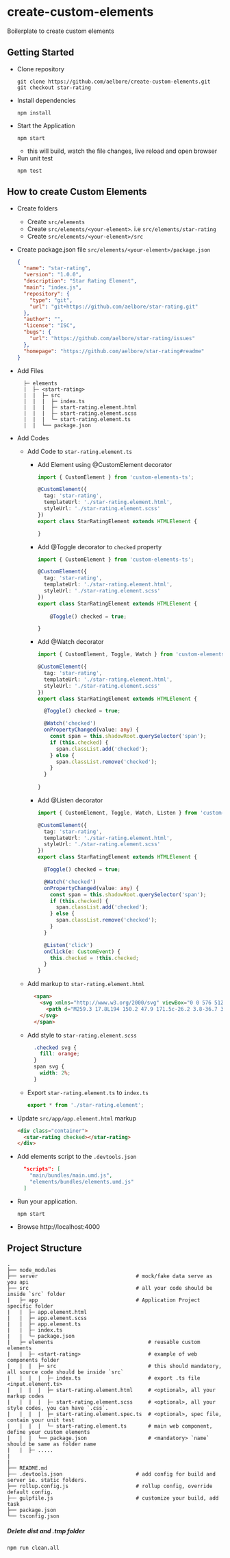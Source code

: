 # create-custom-elements
Boilerplate to create custom elements

## Getting Started 

* Clone repository
  ```
  git clone https://github.com/aelbore/create-custom-elements.git
  git checkout star-rating
  ```
* Install dependencies
  ```
  npm install
  ```
* Start the Application
  ```
  npm start
  ```
  - this will build, watch the file changes, live reload and open browser
* Run unit test
  ```
  npm test
  ```

## How to create Custom Elements
* Create folders
  * Create `src/elements`
  * Create `src/elements/<your-element>`. i.e `src/elements/star-rating`
  * Create `src/elements/<your-element>/src`
* Create package.json file `src/elements/<your-element>/package.json` 
  ```json
  {
    "name": "star-rating",
    "version": "1.0.0",
    "description": "Star Rating Element",
    "main": "index.js",
    "repository": {
      "type": "git",
      "url": "git+https://github.com/aelbore/star-rating.git"
    },
    "author": "",
    "license": "ISC",
    "bugs": {
      "url": "https://github.com/aelbore/star-rating/issues"
    },
    "homepage": "https://github.com/aelbore/star-rating#readme"
  }
  ```

* Add Files
  ```
    ├─ elements                           
    |  ├─ <start-rating>                      
    |  |  ├─ src                              
    |  |  |  ├─ index.ts                      
    |  |  |  ├─ start-rating.element.html      
    |  |  |  ├─ start-rating.element.scss      
    |  |  |  └─ start-rating.element.ts       
    |  |  └── package.json                    
  ```
* Add Codes
  * Add Code to `star-rating.element.ts`
    * Add Element using @CustomElement decorator
      ```ts
      import { CustomElement } from 'custom-elements-ts';

      @CustomElement({
        tag: 'star-rating',
        templateUrl: './star-rating.element.html',
        styleUrl: './star-rating.element.scss'
      })
      export class StarRatingElement extends HTMLElement { 

      }
      ```
    * Add @Toggle decorator to `checked` property
      ```ts
      import { CustomElement } from 'custom-elements-ts';

      @CustomElement({
        tag: 'star-rating',
        templateUrl: './star-rating.element.html',
        styleUrl: './star-rating.element.scss'
      })
      export class StarRatingElement extends HTMLElement { 
          
          @Toggle() checked = true;

      }
      ```
    * Add @Watch decorator
      ```ts
      import { CustomElement, Toggle, Watch } from 'custom-elements-ts';

      @CustomElement({
        tag: 'star-rating',
        templateUrl: './star-rating.element.html',
        styleUrl: './star-rating.element.scss'
      })
      export class StarRatingElement extends HTMLElement { 

        @Toggle() checked = true;

        @Watch('checked')
        onPropertyChanged(value: any) {
          const span = this.shadowRoot.querySelector('span');
          if (this.checked) {
            span.classList.add('checked');
          } else {
            span.classList.remove('checked');
          }
        }
        
      }
      ```
    * Add @Listen decorator
      ```ts
      import { CustomElement, Toggle, Watch, Listen } from 'custom-elements-ts';

      @CustomElement({
        tag: 'star-rating',
        templateUrl: './star-rating.element.html',
        styleUrl: './star-rating.element.scss'
      })
      export class StarRatingElement extends HTMLElement { 

        @Toggle() checked = true;

        @Watch('checked')
        onPropertyChanged(value: any) {
          const span = this.shadowRoot.querySelector('span');
          if (this.checked) {
            span.classList.add('checked');
          } else {
            span.classList.remove('checked');
          }
        }

        @Listen('click') 
        onClick(e: CustomEvent) {
          this.checked = !this.checked;
        }
      }
      ```

  * Add markup to `star-rating.element.html`
    ```html
      <span>
        <svg xmlns="http://www.w3.org/2000/svg" viewBox="0 0 576 512">
          <path d="M259.3 17.8L194 150.2 47.9 171.5c-26.2 3.8-36.7 36.1-17.7 54.6l105.7 103-25 145.5c-4.5 26.3 23.2 46 46.4 33.7L288 439.6l130.7 68.7c23.2 12.2 50.9-7.4 46.4-33.7l-25-145.5 105.7-103c19-18.5 8.5-50.8-17.7-54.6L382 150.2 316.7 17.8c-11.7-23.6-45.6-23.9-57.4 0z"/>
        </svg>
      </span>    
    ```    

  * Add style to `star-rating.element.scss`
    ```css
      .checked svg {
        fill: orange;
      }
      span svg {
        width: 2%;
      }
    ```

  * Export `star-rating.element.ts` to `index.ts`
    ```ts
    export * from './star-rating.element';
    ``` 

* Update `src/app/app.element.html` markup
  ```html
  <div class="container">
    <star-rating checked></star-rating>
  </div>
  ```

* Add elements script to the `.devtools.json`
  ```json
    "scripts": [
      "main/bundles/main.umd.js",
      "elements/bundles/elements.umd.js"
    ]
  ```

* Run your application.
  ```
  npm start
  ```

* Browse http://localhost:4000

## Project Structure
```
.
├── node_modules 
├── server                                # mock/fake data serve as you api         
├── src                                   # all your code should be inside `src` folder
|   ├─ app                                # Application Project specific folder
|   |  ├─ app.element.html 
|   |  ├─ app.element.scss
|   |  ├─ app.element.ts 
|   |  ├─ index.ts  
|   |  └─ package.json    
|   ├─ elements                               # reusable custom elements 
|   |  ├─ <start-rating>                      # example of web components folder
|   |  |  ├─ src                              # this should mandatory, all source code should be inside `src`
|   |  |  |  ├─ index.ts                      # export .ts file <input.element.ts>
|   |  |  |  ├─ start-rating.element.html     # <optional>, all your markup codes
|   |  |  |  ├─ start-rating.element.scss     # <optional>, all your style codes, you can have `.css`.
|   |  |  |  ├─ start-rating.element.spec.ts  # <optional>, spec file, contain your unit test
|   |  |  |  └─ start-rating.element.ts       # main web component, define your custom elements
|   |  |  └── package.json                    # <mandatory> `name` should be same as folder name
|   |  ├─ .....	 	             
|
|
├── README.md
├── .devtools.json                        # add config for build and server ie. static folders.  
├── rollup.config.js                      # rollup config, override default config.  
├── gulpfile.js                           # customize your build, add task      
├── package.json
└── tsconfig.json
```

##### Delete dist and .tmp folder
```
npm run clean.all
```
